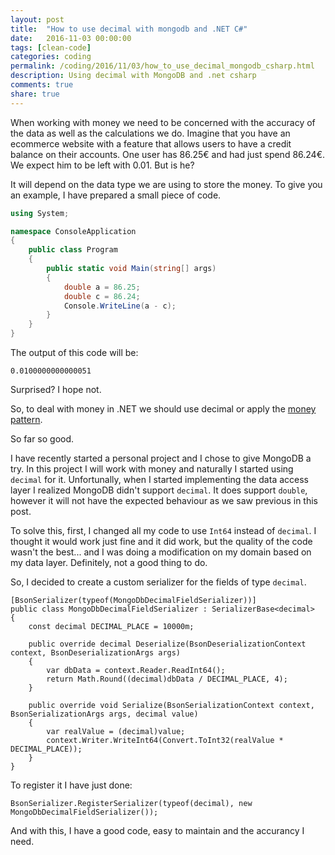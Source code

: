 ```yaml
---
layout: post
title:  "How to use decimal with mongodb and .NET C#"
date:   2016-11-03 00:00:00
tags: [clean-code]
categories: coding
permalink: /coding/2016/11/03/how_to_use_decimal_mongodb_csharp.html
description: Using decimal with MongoDB and .net csharp
comments: true
share: true
---
```


When working with money we need to be concerned with the accuracy of the data as well as the calculations we do.
Imagine that you have an ecommerce website with a feature that allows  users to have a credit balance on their accounts. One user has 86.25€ and had just spend 86.24€. We expect him to be left with 0.01. But is he?

It will depend on the data type we are using to store the money. To give you an example, I have prepared a small piece of code.

```csharp
using System;

namespace ConsoleApplication
{
    public class Program
    {
        public static void Main(string[] args)
        {
            double a = 86.25;
            double c = 86.24;
            Console.WriteLine(a - c);
        }
    }
}

```

The output of this code will be:

```
0.0100000000000051
```

Surprised? I hope not.

So, to deal with money in .NET we should use decimal or apply the [money pattern](http://martinfowler.com/eaaCatalog/money.html). 

So far so good. 

I have recently started a personal project and I chose to give MongoDB a try. In this project I will work with money and naturally I started using `decimal` for it. Unfortunally, when I started implementing the data access layer I realized MongoDB didn't support `decimal`. It does support `double`, however it will not have the expected behaviour as we saw previous in this post.

To solve this, first, I changed all my code to use `Int64` instead of `decimal`. I thought it would work just fine and it did work, but the quality of the code wasn't the best... and I was doing a modification on my domain based on my data layer. Definitely, not a good thing to do.

So, I decided to create a custom serializer for the fields of type `decimal`.

```
[BsonSerializer(typeof(MongoDbDecimalFieldSerializer))]
public class MongoDbDecimalFieldSerializer : SerializerBase<decimal>
{
    const decimal DECIMAL_PLACE = 10000m;

    public override decimal Deserialize(BsonDeserializationContext context, BsonDeserializationArgs args)
    {
        var dbData = context.Reader.ReadInt64();
        return Math.Round((decimal)dbData / DECIMAL_PLACE, 4);
    }

    public override void Serialize(BsonSerializationContext context, BsonSerializationArgs args, decimal value)
    {
        var realValue = (decimal)value;
        context.Writer.WriteInt64(Convert.ToInt32(realValue * DECIMAL_PLACE));
    }
}
``` 

To register it I have just done:

```
BsonSerializer.RegisterSerializer(typeof(decimal), new MongoDbDecimalFieldSerializer());
```

And with this, I have a good code, easy to maintain and the accurancy I need.